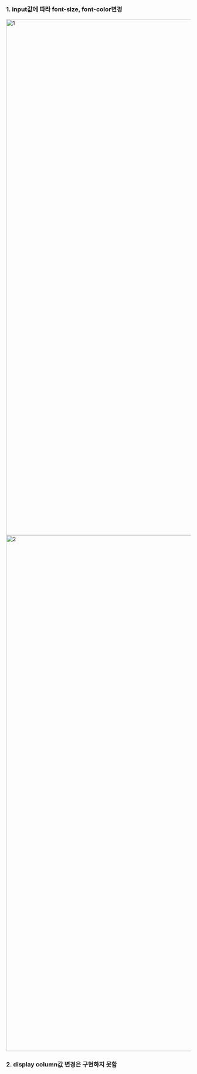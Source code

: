 
### 1. input값에 따라 font-size, font-color변경

<img width="1406" alt="1" src="https://user-images.githubusercontent.com/68357066/213114585-b95eb393-1520-4c86-b8e4-0731d4aed0f0.png">

<img width="1406" alt="2" src="https://user-images.githubusercontent.com/68357066/213114638-ec67f1bc-0742-42f4-92ee-438003fc1ac1.png">

### 2. display column값 변경은 구현하지 못함
